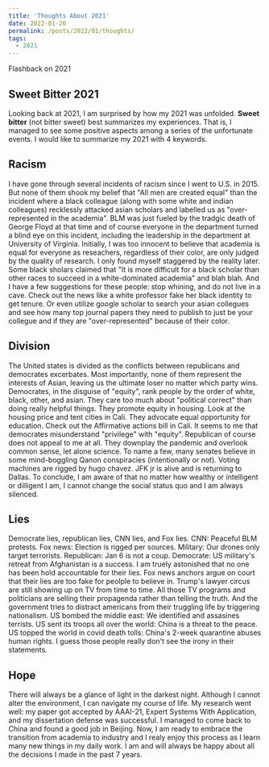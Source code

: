```yaml
---
title: 'Thoughts About 2021'
date: 2022-01-26
permalink: /posts/2022/01/thoughts/
tags:
  - 2021
---
```


Flashback on 2021

## Sweet Bitter 2021

Looking back at 2021, I am surprised by how my 2021 was unfolded. <b>Sweet bitter</b> (not bitter sweet) best summarizes my experiences. That is, I managed to see some positive
aspects among a series of the unfortunate events. I would like to summarize my 2021 with 4 keywords.

## Racism

I have gone through several incidents of racism since I went to U.S. in 2015. But none of them 
shook my belief that "All men are created equal" than the incident where a black colleague (along with some white and indian colleagues) recklessly attacked asian scholars and labelled us as "over-represented in the academia".
BLM was just fueled by the tradgic death of George Floyd at that time and of course everyone in the department turned a blind eye on this incident, including the leadership in the department
at University of Virginia. Initially, I was too innocent to believe that academia is equal for everyone as reseachers, regardless of their color, are only judged by
the quality of research. I only found myself staggered by the reality later. Some black sholars claimed that "It is more difficult for a black scholar than other races to succeed in a white-dominated academia" and blah blah. And I have a few suggestions for these people:
stop whining, and do not live in a cave. Check out the news like a white professor fake her black identity to get tenure. Or even utilize google scholar to search your asian collegues and see how many top journal papers they need to publish to just be your collegue and if they are "over-represented" because of their color.

## Division

The United states is divided as the conflicts between republicans and democrates excerbates. Most importantly, none of them represent the interests of Asian, leaving us the ultimate loser no matter which party wins. Democrates, in the disguise of "equity", rank people by the order of white, black, other, and asian. They care too much about "political correct" than doing really helpful things. They promote equity in housing. Look at the housing price and tent cities in Cali. They advocate equal opportunity for education. Check out the Affirmative actions bill in Cali. It seems to me that democrates misunderstand "privilege" with "equity". Republican of course does not appeal to me at all. They downplay the pandemic and overlook common sense, let alone science. To name a few, many senates believe in some mind-boggling Qanon conspiracies (intentionally or not). Voting machines are rigged by hugo chavez. JFK jr is alive and is returning to Dallas. To conclude, I am aware of that no matter how wealthy or intelligent or dilligent I am, I cannot change the social status quo and I am always silenced.

## Lies

Democrate lies, republican lies, CNN lies, and Fox lies. CNN: Peaceful BLM protests. Fox news: Election is rigged per sources. Military: Our drones only target terrorists. Republican: Jan 6 is not a coup. Democrate: US military's retreat from Afghanistan is a success. I am truely astonished that no one has been hold accountable for their lies. Fox news anchors argue on court that their lies are too fake for peolple to believe in. Trump's lawyer circus are still showing up on TV from time to time. All those TV programs and politicians are selling their propagenda rather than telling the truth. And the government tries to distract americans from their truggling life by triggering nationalism. US bombed the middle east: We identified and assasines terrists. US sent its troops all over the world: China is a threat to the peace. US topped the world in covid death tolls: China's 2-week quarantine abuses human rights. I guess those people really don't see the irony in their statements.

## Hope

There will always be a glance of light in the darkest night. Although I cannot alter the environment, I can navigate my course of life. My research went well: my paper got accepted by AAAI-21, Expert Systems With Application, and my dissertation defense was successful. I managed to come back to China and found a good job in Beijing. Now, I am ready to embrace the transition from academia to industry and I realy enjoy this process as I learn many new things in my daily work. I am and will always be happy about all the decisions I made in the past 7 years.
